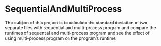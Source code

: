 # SequentialAndMultiProcess


The subject of this project is to calculate the standard deviation of two separate files with sequential and multi-process program and compare the runtimes of sequential and multi-process program and see the effect of using multi-process program on the program’s runtime. 
